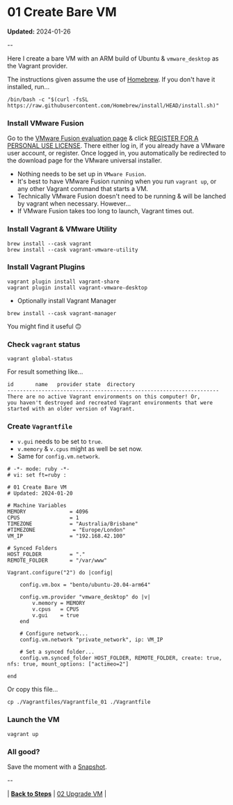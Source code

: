# 01 Create Bare VM

**Updated:** 2024-01-26

--

Here I create a bare VM with an ARM build of Ubuntu & `vmware_desktop` as the Vagrant provider.

The instructions given assume the use of [Homebrew](https://brew.sh). If you don't have it installed, run...

```
/bin/bash -c "$(curl -fsSL https://raw.githubusercontent.com/Homebrew/install/HEAD/install.sh)"
```

### Install VMware Fusion

Go to the [VMware Fusion evaluation page](https://www.vmware.com/au/products/fusion/fusion-evaluation.html) & click [REGISTER FOR A PERSONAL USE LICENSE](https://www.vmware.com/go/getfusionplayer). There either log in, if you already have a VMware user account, or register. Once logged in, you automatically be redirected to the download page for the VMware universal installer.

* Nothing needs to be set up in `VMware Fusion`.
* It's best to have VMware Fusion running when you run `vagrant up`, or any other Vagrant command that starts a VM.
* Technically VMware Fusion doesn't need to be running & will be lanched by vagrant when necessary. However...
* If VMware Fusion takes too long to launch, Vagrant times out.

### Install Vagrant & VMware Utility

```
brew install --cask vagrant
brew install --cask vagrant-vmware-utility
```

### Install Vagrant Plugins

```
vagrant plugin install vagrant-share
vagrant plugin install vagrant-vmware-desktop
```

* Optionally install Vagrant Manager

```
brew install --cask vagrant-manager
```

You might find it useful 🙃

### Check `vagrant` status

```
vagrant global-status
```

For result something like...

```
id       name   provider state  directory
--------------------------------------------------------------------
There are no active Vagrant environments on this computer! Or,
you haven't destroyed and recreated Vagrant environments that were
started with an older version of Vagrant.
```

### Create `Vagrantfile`

* `v.gui` needs to be set to `true`.
* `v.memory` & `v.cpus` might as well be set now.
* Same for `config.vm.network`.

```
# -*- mode: ruby -*-
# vi: set ft=ruby :

# 01 Create Bare VM
# Updated: 2024-01-20

# Machine Variables
MEMORY              = 4096
CPUS                = 1
TIMEZONE            = "Australia/Brisbane"
#TIMEZONE            = "Europe/London"
VM_IP               = "192.168.42.100"

# Synced Folders
HOST_FOLDER         = "."
REMOTE_FOLDER       = "/var/www"

Vagrant.configure("2") do |config|

	config.vm.box = "bento/ubuntu-20.04-arm64"

	config.vm.provider "vmware_desktop" do |v|
		v.memory = MEMORY
		v.cpus   = CPUS
		v.gui    = true
	end

	# Configure network...
	config.vm.network "private_network", ip: VM_IP

	# Set a synced folder...
	config.vm.synced_folder HOST_FOLDER, REMOTE_FOLDER, create: true, nfs: true, mount_options: ["actimeo=2"]

end
```

Or copy this file...

```
cp ./Vagrantfiles/Vagrantfile_01 ./Vagrantfile
```

### Launch the VM

```
vagrant up
```

### All good?

Save the moment with a [Snapshot](./Snapshots.md).

--

| [**Back to Steps**](../README.md)
| [02 Upgrade VM](./02_Upgrade_VM.md)
|
